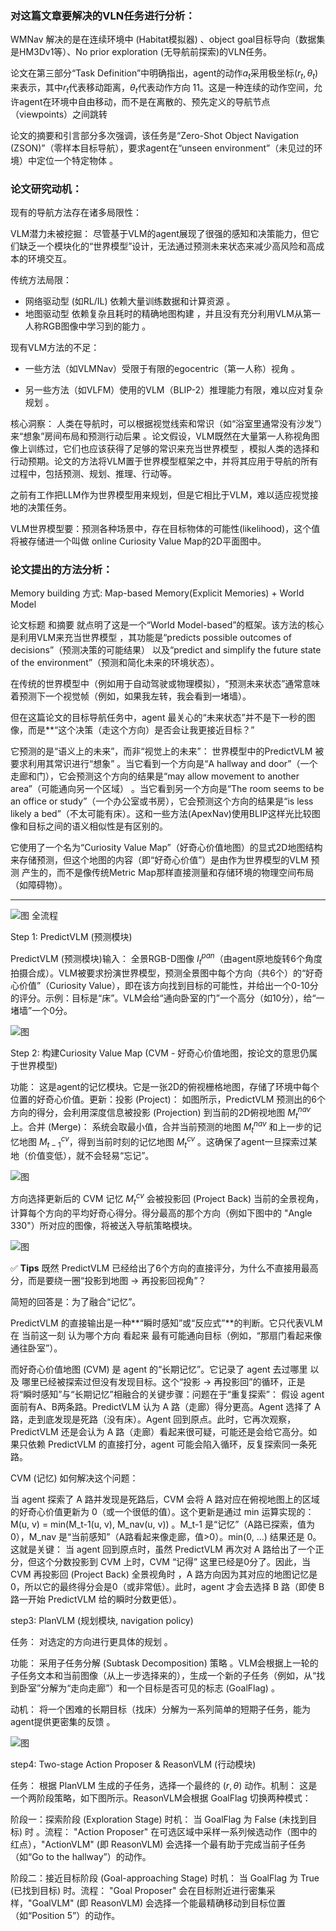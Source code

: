 ### 对这篇文章要解决的VLN任务进行分析：
WMNav 解决的是在连续环境中 (Habitat模拟器) 、object goal目标导向（数据集是HM3Dv1等）、No prior exploration (无导航前探索)的VLN任务。

论文在第三部分“Task Definition”中明确指出，agent的动作$a_{t}$采用极坐标$(r_{t},\theta_{t})$来表示，其中$r_{t}$代表移动距离，$\theta_{t}$代表动作方向 11。这是一种连续的动作空间，允许agent在环境中自由移动，而不是在离散的、预先定义的导航节点（viewpoints）之间跳转

论文的摘要和引言部分多次强调，该任务是“Zero-Shot Object Navigation (ZSON)”（零样本目标导航），要求agent在“unseen environment”（未见过的环境）中定位一个特定物体 。

### 论文研究动机：
现有的导航方法存在诸多局限性：


VLM潜力未被挖掘： 尽管基于VLM的agent展现了很强的感知和决策能力，但它们缺乏一个模块化的“世界模型”设计，无法通过预测未来状态来减少高风险和高成本的环境交互。

传统方法局限：

- 网络驱动型 (如RL/IL) 依赖大量训练数据和计算资源 。
- 地图驱动型 依赖复杂且耗时的精确地图构建 ，并且没有充分利用VLM从第一人称RGB图像中学习到的能力 。

现有VLM方法的不足：

- 一些方法（如VLMNav）受限于有限的egocentric（第一人称）视角 。

- 另一些方法（如VLFM）使用的VLM（BLIP-2）推理能力有限，难以应对复杂规划 。


核心洞察： 人类在导航时，可以根据视觉线索和常识（如“浴室里通常没有沙发”）来“想象”房间布局和预测行动后果 。论文假设，VLM既然在大量第一人称视角图像上训练过，它们也应该获得了足够的常识来充当世界模型 ，模拟人类的选择和行动预期。论文的方法将VLM置于世界模型框架之中，并将其应用于导航的所有过程中，包括预测、规划、推理、行动等。

之前有工作把LLM作为世界模型用来规划，但是它相比于VLM，难以适应视觉接地的决策任务。

VLM世界模型要：预测各种场景中，存在目标物体的可能性(likelihood)，这个值将被存储进一个叫做 online Curiosity Value Map的2D平面图中。

### 论文提出的方法分析：
Memory building 方式: Map-based Memory(Explicit Memories) + World Model

论文标题 和摘要 就点明了这是一个“World Model-based”的框架。该方法的核心是利用VLM来充当世界模型 ，其功能是“predicts possible outcomes of decisions”（预测决策的可能结果） 以及“predict and simplify the future state of the environment”（预测和简化未来的环境状态）。


在传统的世界模型中（例如用于自动驾驶或物理模拟），“预测未来状态”通常意味着预测下一个视觉帧（例如，如果我左转，我会看到一堵墙）。

但在这篇论文的目标导航任务中，agent 最关心的“未来状态”并不是下一秒的图像，而是**“这个决策（走这个方向）是否会让我更接近目标？”

它预测的是“语义上的未来”，而非“视觉上的未来”： 世界模型中的PredictVLM 被要求利用其常识进行“想象” 。当它看到一个方向是“A hallway and door”（一个走廊和门），它会预测这个方向的结果是“may allow movement to another area”（可能通向另一个区域） 。当它看到另一个方向是“The room seems to be an office or study”（一个办公室或书房），它会预测这个方向的结果是“is less likely a bed”（不太可能有床）。这和一些方法(ApexNav)使用BLIP这样光比较图像和目标之间的语义相似性是有区别的。

它使用了一个名为“Curiosity Value Map”（好奇心价值地图）的显式2D地图结构来存储预测，但这个地图的内容（即“好奇心价值”）是由作为世界模型的VLM 预测 产生的，而不是像传统Metric Map那样直接测量和存储环境的物理空间布局（如障碍物）。

---
![图](../assets/wmnav1.png)
全流程

Step 1: PredictVLM (预测模块)

PredictVLM (预测模块)输入： 全景RGB-D图像 $I_t^{pan}$（由agent原地旋转6个角度拍摄合成）。VLM被要求扮演世界模型，预测全景图中每个方向（共6个）的“好奇心价值”（Curiosity Value），即在该方向找到目标的可能性，并给出一个0-10分的评分。示例：目标是“床”。VLM会给“通向卧室的门”一个高分（如10分），给“一堵墙”一个0分。

![图](../assets/wmnav2.png)

Step 2: 构建Curiosity Value Map (CVM - 好奇心价值地图，按论文的意思仍属于世界模型)

功能： 这是agent的记忆模块。它是一张2D的俯视栅格地图，存储了环境中每个位置的好奇心价值。更新：投影 (Project)： 如图所示，PredictVLM 预测出的6个方向的得分，会利用深度信息被投影 (Projection) 到当前的2D俯视地图 $M_t^{nav}$ 上。合并 (Merge)： 系统会取最小值，合并当前预测的地图 $M_t^{nav}$ 和上一步的记忆地图 $M_{t-1}^{cv}$，得到当前时刻的记忆地图 $M_t^{cv}$ 。这确保了agent一旦探索过某地（价值变低），就不会轻易“忘记”。


![图](../assets/wmnav2.png)

方向选择更新后的 CVM 记忆 $M_t^{cv}$ 会被投影回 (Project Back) 当前的全景视角，计算每个方向的平均好奇心得分。得分最高的那个方向（例如下图中的 "Angle 330"）所对应的图像，将被送入导航策略模块。

![图](../assets/wmnav4.png)

✅ **Tips** 
既然 PredictVLM 已经给出了6个方向的直接评分，为什么不直接用最高分，而是要绕一圈“投影到地图 -> 再投影回视角”？

简短的回答是：为了融合“记忆”。

PredictVLM 的直接输出是一种**“瞬时感知”或“反应式”**的判断。它只代表VLM在 当前这一刻 认为哪个方向 看起来 最有可能通向目标（例如，“那扇门看起来像通往卧室”）。

而好奇心价值地图 (CVM) 是 agent 的“长期记忆”。它记录了 agent 去过哪里 以及 哪里已经被探索过但没有发现目标。这个“投影 -> 再投影回”的循环，正是将“瞬时感知”与“长期记忆”相融合的关键步骤：问题在于“重复探索”： 假设 agent 面前有A、B两条路。PredictVLM 认为 A 路（走廊）得分更高。Agent 选择了 A 路，走到底发现是死路（没有床）。Agent 回到原点。此时，它再次观察，PredictVLM 还是会认为 A 路（走廊）看起来很可疑，可能还是会给它高分。如果只依赖 PredictVLM 的直接打分，agent 可能会陷入循环，反复探索同一条死路。

CVM (记忆) 如何解决这个问题：

当 agent 探索了 A 路并发现是死路后，CVM 会将 A 路对应在俯视地图上的区域的好奇心价值更新为 0（或一个很低的值）。这个更新是通过 min 运算实现的：M(u, v) = min(M_t-1(u, v), M_nav(u, v)) 。M_t-1 是“记忆”（A路已探索，值为0），M_nav 是“当前感知”（A路看起来像走廊，值>0）。min(0, ...) 结果还是 0。这就是关键： 当 agent 回到原点时，虽然 PredictVLM 再次对 A 路给出了一个正分，但这个分数投影到 CVM 上时，CVM “记得” 这里已经是0分了。因此，当 CVM 再投影回 (Project Back) 全景视角时 ，A 路方向因为其对应的地图记忆是0，所以它的最终得分会是0（或非常低）。此时，agent 才会去选择 B 路（即使 B 路一开始 PredictVLM 给的瞬时分数更低）。

step3: PlanVLM (规划模块, navigation policy)

任务： 对选定的方向进行更具体的规划 。

功能： 采用子任务分解 (Subtask Decomposition) 策略 。VLM会根据上一轮的子任务文本和当前图像（从上一步选择来的），生成一个新的子任务（例如，从“找到卧室”分解为“走向走廊”）和一个目标是否可见的标志 (GoalFlag) 。

动机： 将一个困难的长期目标（找床）分解为一系列简单的短期子任务，能为agent提供更密集的反馈 。

![图](../assets/wmnav5.png)

step4: Two-stage Action Proposer & ReasonVLM (行动模块)

任务： 根据 PlanVLM 生成的子任务，选择一个最终的 $(r, \theta)$ 动作。机制： 这是一个两阶段策略，如下图所示。ReasonVLM会根据 GoalFlag 切换两种模式：

阶段一：探索阶段 (Exploration Stage) 时机： 当 GoalFlag 为 False (未找到目标) 时 。流程： "Action Proposer" 在可选区域中采样一系列候选动作（图中的红点），"ActionVLM" (即 ReasonVLM) 会选择一个最有助于完成当前子任务（如“Go to the hallway”）的动作。

阶段二：接近目标阶段 (Goal-approaching Stage) 时机： 当 GoalFlag 为 True (已找到目标) 时。流程： "Goal Proposer" 会在目标附近进行密集采样，"GoalVLM" (即 ReasonVLM) 会选择一个能最精确移动到目标位置（如“Position 5”）的动作。


